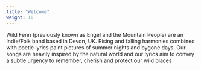 ```yaml
---
title: "Welcome"
weight: 10
---
```


Wild Fenn (previously known as Engel and the Mountain People) are an Indie/Folk band based in Devon, UK. Rising and falling harmonies combined with poetic lyrics paint pictures of summer nights and bygone days. Our songs are heavily inspired by the natural world and our lyrics aim to convey a subtle urgency to remember, cherish and protect our wild places